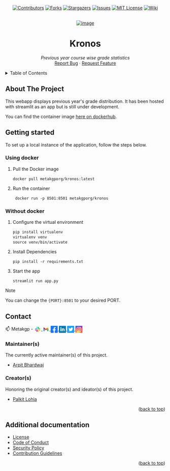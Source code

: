 <div id="top"></div>

<div align="center">

[![Contributors][contributors-shield]][contributors-url]
[![Forks][forks-shield]][forks-url]
[![Stargazers][stars-shield]][stars-url]
[![Issues][issues-shield]][issues-url]
[![MIT License][license-shield]][license-url]
[![Wiki][wiki-shield]][wiki-url]

</div>
<!-- PROJECT LOGO -->
<br />
<div align="center">
  <a href="https://github.com/metakgp/kronos">
           <img width="140" alt="image" src="https://raw.githubusercontent.com/metakgp/design/main/logos/logo.jpg">
  </a> 
<h1 align="center">Kronos</h1>
  <i>Previous year course wise grade statistics</i>
  <br />
    <a href="https://github.com/metakgp/kronos/issues">Report Bug</a>
    ·
    <a href="https://github.com/metakgp/kronos/issues">Request Feature</a>
  </p>
</div>
<!-- TABLE OF CONTENTS -->
<details>
<summary>Table of Contents</summary>

- [About The Project](#about-the-project)
- [Getting Started](#getting-started)
  - [Using Docker](#using-docker)
  - [Without Docker](#without-docker)
- [Contact](#contact)
  - [Maintainer(s)](#maintainers)
  - [Creator(s)](#creators)
- [Additional documentation](#additional-documentation)

</details>

<!-- ABOUT THE PROJECT -->

## About The Project

This webapp displays previous year's grade distribution. It has been hosted with streamlit as an app but is still under development.

You can find the container image [here on dockerhub](https://hub.docker.com/r/metakgporg/kronos).

## Getting started

To set up a local instance of the application, follow the steps below.

### Using docker

 1. Pull the Docker image
    ```shell
    docker pull metakgporg/kronos:latest
    ```

2. Run the container
   ```shell
    docker run -p 8501:8501 metakgporg/kronos
   ```

### Without docker

1. Configure the virtual environment
   ```shell
   pip install virtualenv
   virtualenv venv
   source venv/bin/activate
   ```

2. Install Dependencies 
   ```shell
   pip install -r requirements.txt
   ```

3. Start the app
   ```shell
   streamlit run app.py
   ```

> [!Note]
> You can change the `{PORT}:8501` to your desired PORT.

## Contact

<p>
📫 Metakgp -
<a href="https://slack.metakgp.org">
  <img align="center" alt="Metakgp's slack invite" width="22px" src="https://raw.githubusercontent.com/edent/SuperTinyIcons/master/images/svg/slack.svg" />
</a>
<a href="mailto:metakgp@gmail.com">
  <img align="center" alt="Metakgp's email " width="22px" src="https://raw.githubusercontent.com/edent/SuperTinyIcons/master/images/svg/gmail.svg" />
</a>
<a href="https://www.facebook.com/metakgp">
  <img align="center" alt="metakgp's Facebook" width="22px" src="https://raw.githubusercontent.com/edent/SuperTinyIcons/master/images/svg/facebook.svg" />
</a>
<a href="https://www.linkedin.com/company/metakgp-org/">
  <img align="center" alt="metakgp's LinkedIn" width="22px" src="https://raw.githubusercontent.com/edent/SuperTinyIcons/master/images/svg/linkedin.svg" />
</a>
<a href="https://twitter.com/metakgp">
  <img align="center" alt="metakgp's Twitter " width="22px" src="https://raw.githubusercontent.com/edent/SuperTinyIcons/master/images/svg/twitter.svg" />
</a>
<a href="https://www.instagram.com/metakgp_/">
  <img align="center" alt="metakgp's Instagram" width="22px" src="https://raw.githubusercontent.com/edent/SuperTinyIcons/master/images/svg/instagram.svg" />
</a>
</p>

### Maintainer(s)

The currently active maintainer(s) of this project.

- [Arpit Bhardwaj](https://github.com/proffapt)

### Creator(s)

Honoring the original creator(s) and ideator(s) of this project.

- [Palkit Lohia](https://github.com/spookbite)

<p align="right">(<a href="#top">back to top</a>)</p>

## Additional documentation

  - [License](/LICENSE)
  - [Code of Conduct](/.github/CODE_OF_CONDUCT.md)
  - [Security Policy](/.github/SECURITY.md)
  - [Contribution Guidelines](/.github/CONTRIBUTING.md)

<p align="right">(<a href="#top">back to top</a>)</p>

<!-- MARKDOWN LINKS & IMAGES -->

[contributors-shield]: https://img.shields.io/github/contributors/metakgp/kronos.svg?style=for-the-badge
[contributors-url]: https://github.com/metakgp/kronos/graphs/contributors
[forks-shield]: https://img.shields.io/github/forks/metakgp/kronos.svg?style=for-the-badge
[forks-url]: https://github.com/metakgp/kronos/network/members
[stars-shield]: https://img.shields.io/github/stars/metakgp/kronos.svg?style=for-the-badge
[stars-url]: https://github.com/metakgp/kronos/stargazers
[issues-shield]: https://img.shields.io/github/issues/metakgp/kronos.svg?style=for-the-badge
[issues-url]: https://github.com/metakgp/kronos/issues
[license-shield]: https://img.shields.io/github/license/metakgp/kronos.svg?style=for-the-badge
[license-url]: https://github.com/metakgp/kronos/blob/main/LICENSE
[wiki-shield]: https://custom-icon-badges.demolab.com/badge/metakgp_wiki-grey?logo=metakgp_logo&style=for-the-badge
[wiki-url]: https://wiki.metakgp.org
